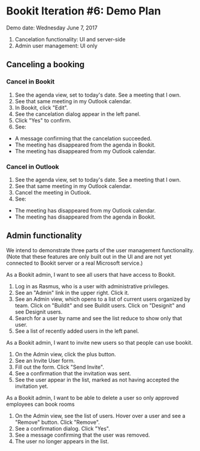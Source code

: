 
# Bookit Iteration #6: Demo Plan

Demo date: Wednesday June 7, 2017

1) Cancelation functionality: UI and server-side
2) Admin user management: UI only

## Canceling a booking

### Cancel in Bookit
1) See the agenda view, set to today's date. See a meeting that I own.
2) See that same meeting in my Outlook calendar.
3) In Bookit, click "Edit".
4) See the cancelation dialog appear in the left panel.
5) Click "Yes" to confirm.
6) See:
- A message confirming that the cancelation succeeded.
- The meeting has disappeared from the agenda in Bookit.
- The meeting has disappeared from my Outlook calendar.

### Cancel in Outlook
1) See the agenda view, set to today's date. See a meeting that I own.
2) See that same meeting in my Outlook calendar.
3) Cancel the meeting in Outlook.
4) See:
- The meeting has disappeared from my Outlook calendar.
- The meeting has disappeared from the agenda in Bookit.


## Admin functionality

We intend to demonstrate three parts of the user management functionality. (Note that these features are only built out in the UI and are not yet connected to Bookit server or a real Microsoft service.)

As a Bookit admin, I want to see all users that have access to Bookit.
1) Log in as Rasmus, who is a user with administrative privileges.
2) See an "Admin" link in the upper right. Click it.
3) See an Admin view, which opens to a list of current users organized by team. Click on "Buildit" and see Buildit users. Click on "Designit" and see Designit users.
4) Search for a user by name and see the list reduce to show only that user.
5) See a list of recently added users in the left panel.

As a Bookit admin, I want to invite new users so that people can use bookit.
1) On the Admin view, click the plus button.
2) See an Invite User form.
3) Fill out the form. Click "Send Invite".
4) See a confirmation that the invitation was sent.
5) See the user appear in the list, marked as not having accepted the invitation yet.

As a Bookit admin, I want to be able to delete a user so only approved employees can book rooms
1) On the Admin view, see the list of users. Hover over a user and see a "Remove" button. Click "Remove". 
2) See a confirmation dialog. Click "Yes".
3) See a message confirming that the user was removed.
4) The user no longer appears in the list.
